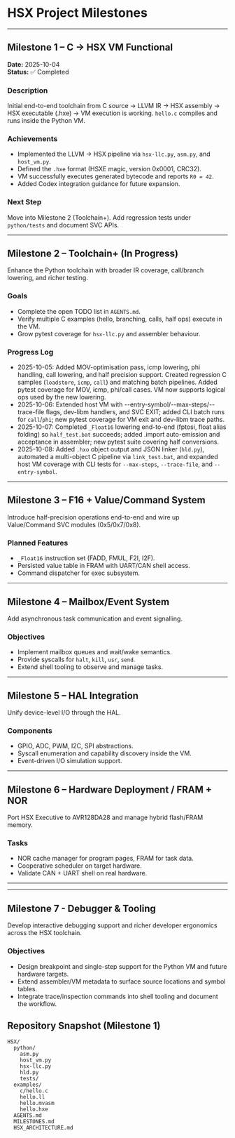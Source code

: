 # HSX Project Milestones

---

## Milestone 1 – C → HSX VM Functional
**Date:** 2025-10-04  
**Status:** ✅ Completed

### Description
Initial end-to-end toolchain from C source → LLVM IR → HSX assembly → HSX executable (.hxe) → VM execution is working. `hello.c` compiles and runs inside the Python VM.

### Achievements
- Implemented the LLVM → HSX pipeline via `hsx-llc.py`, `asm.py`, and `host_vm.py`.
- Defined the `.hxe` format (HSXE magic, version 0x0001, CRC32).
- VM successfully executes generated bytecode and reports `R0 = 42`.
- Added Codex integration guidance for future expansion.

### Next Step
Move into Milestone 2 (Toolchain+). Add regression tests under `python/tests` and document SVC APIs.

---

## Milestone 2 – Toolchain+ (In Progress)
Enhance the Python toolchain with broader IR coverage, call/branch lowering, and richer testing.

### Goals
- Complete the open TODO list in `AGENTS.md`.
- Verify multiple C examples (hello, branching, calls, half ops) execute in the VM.
- Grow pytest coverage for `hsx-llc.py` and assembler behaviour.

### Progress Log
- 2025-10-05: Added MOV-optimisation pass, icmp lowering, phi handling, call lowering, and half precision support. Created regression C samples (`loadstore`, `icmp`, `call`) and matching batch pipelines. Added pytest coverage for MOV, icmp, phi/call cases. VM now supports logical ops used by the new lowering.
- 2025-10-06: Extended host VM with --entry-symbol/--max-steps/--trace-file flags, dev-libm handlers, and SVC EXIT; added CLI batch runs for `call`/`phi`; new pytest coverage for VM exit and dev-libm trace paths.
- 2025-10-07: Completed `_Float16` lowering end-to-end (fptosi, float alias folding) so `half_test.bat` succeeds; added .import auto-emission and acceptance in assembler; new pytest suite covering half conversions.
- 2025-10-08: Added `.hxo` object output and JSON linker (`hld.py`), automated a multi-object C pipeline via `link_test.bat`, and expanded host VM coverage with CLI tests for `--max-steps`, `--trace-file`, and `--entry-symbol`.

---

## Milestone 3 – F16 + Value/Command System
Introduce half-precision operations end-to-end and wire up Value/Command SVC modules (0x5/0x7/0x8).

### Planned Features
- `_Float16` instruction set (FADD, FMUL, F2I, I2F).
- Persisted value table in FRAM with UART/CAN shell access.
- Command dispatcher for exec subsystem.

---

## Milestone 4 – Mailbox/Event System
Add asynchronous task communication and event signalling.

### Objectives
- Implement mailbox queues and wait/wake semantics.
- Provide syscalls for `halt`, `kill`, `usr`, `send`.
- Extend shell tooling to observe and manage tasks.

---

## Milestone 5 – HAL Integration
Unify device-level I/O through the HAL.

### Components
- GPIO, ADC, PWM, I2C, SPI abstractions.
- Syscall enumeration and capability discovery inside the VM.
- Event-driven I/O simulation support.

---

## Milestone 6 – Hardware Deployment / FRAM + NOR
Port HSX Executive to AVR128DA28 and manage hybrid flash/FRAM memory.

### Tasks
- NOR cache manager for program pages, FRAM for task data.
- Cooperative scheduler on target hardware.
- Validate CAN + UART shell on real hardware.

---

---

## Milestone 7 - Debugger & Tooling
Develop interactive debugging support and richer developer ergonomics across the HSX toolchain.

### Objectives
- Design breakpoint and single-step support for the Python VM and future hardware targets.
- Extend assembler/VM metadata to surface source locations and symbol tables.
- Integrate trace/inspection commands into shell tooling and document the workflow.

## Repository Snapshot (Milestone 1)
```
HSX/
  python/
    asm.py
    host_vm.py
    hsx-llc.py
    hld.py
    tests/
  examples/
    c/hello.c
    hello.ll
    hello.mvasm
    hello.hxe
  AGENTS.md
  MILESTONES.md
  HSX_ARCHITECTURE.md
```
